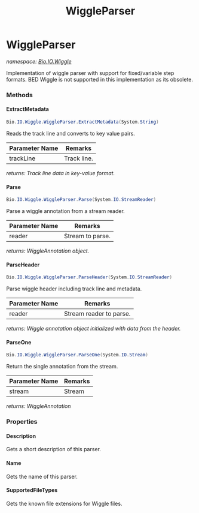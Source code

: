 ﻿---
title: WiggleParser
---

# WiggleParser
_namespace: [Bio.IO.Wiggle](N-Bio.IO.Wiggle.html)_

Implementation of wiggle parser with support for fixed/variable step formats.
 BED Wiggle is not supported in this implementation as its obsolete.

### Methods

#### ExtractMetadata
```csharp
Bio.IO.Wiggle.WiggleParser.ExtractMetadata(System.String)
```
Reads the track line and converts to key value pairs.

|Parameter Name|Remarks|
|--------------|-------|
|trackLine|Track line.|

_returns: Track line data in key-value format._

#### Parse
```csharp
Bio.IO.Wiggle.WiggleParser.Parse(System.IO.StreamReader)
```
Parse a wiggle annotation from a stream reader.

|Parameter Name|Remarks|
|--------------|-------|
|reader|Stream to parse.|

_returns: WiggleAnnotation object._

#### ParseHeader
```csharp
Bio.IO.Wiggle.WiggleParser.ParseHeader(System.IO.StreamReader)
```
Parse wiggle header including track line and metadata.

|Parameter Name|Remarks|
|--------------|-------|
|reader|Stream reader to parse.|

_returns: Wiggle annotation object initialized with data from the header._

#### ParseOne
```csharp
Bio.IO.Wiggle.WiggleParser.ParseOne(System.IO.Stream)
```
Return the single annotation from the stream.

|Parameter Name|Remarks|
|--------------|-------|
|stream|Stream|

_returns: WiggleAnnotation_



### Properties

#### Description
Gets a short description of this parser.
#### Name
Gets the name of this parser.
#### SupportedFileTypes
Gets the known file extensions for Wiggle files.


